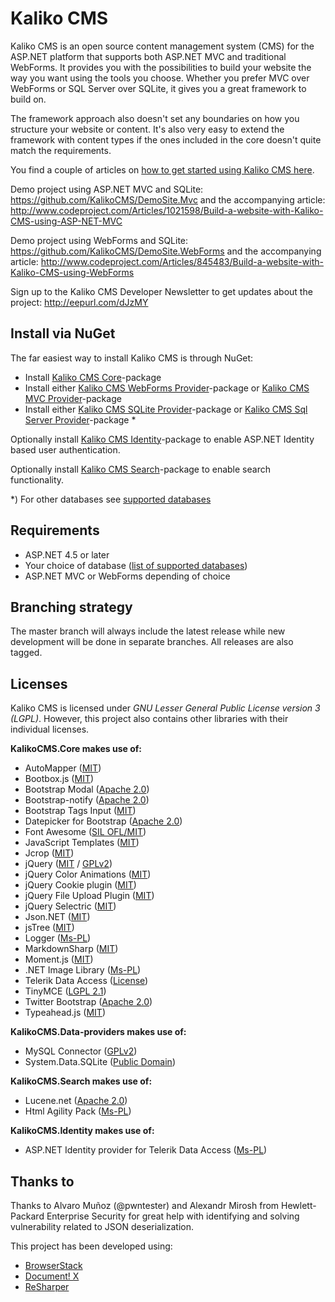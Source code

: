 # Kaliko CMS

Kaliko CMS is an open source content management system (CMS) for the ASP.NET platform that supports both ASP.NET MVC and traditional WebForms. It provides you with the possibilities to build your website the way you want using the tools you choose. Whether you prefer MVC over WebForms or SQL Server over SQLite, it gives you a great framework to build on.

The framework approach also doesn't set any boundaries on how you structure your website or content. It's also very easy to extend the framework with content types if the ones included in the core doesn't quite match the requirements.

You find a couple of articles on [how to get started using Kaliko CMS here](http://kaliko.com/cms/get-started/).

Demo project using ASP.NET MVC and SQLite:
https://github.com/KalikoCMS/DemoSite.Mvc
 and the accompanying article:
http://www.codeproject.com/Articles/1021598/Build-a-website-with-Kaliko-CMS-using-ASP-NET-MVC

Demo project using WebForms and SQLite:
https://github.com/KalikoCMS/DemoSite.WebForms
 and the accompanying article:
http://www.codeproject.com/Articles/845483/Build-a-website-with-Kaliko-CMS-using-WebForms

Sign up to the Kaliko CMS Developer Newsletter to get updates about the project: http://eepurl.com/dJzMY

## Install via NuGet

The far easiest way to install Kaliko CMS is through NuGet:

* Install [Kaliko CMS Core](https://www.nuget.org/packages/KalikoCMS.Core/)-package
* Install either [Kaliko CMS WebForms Provider](https://www.nuget.org/packages/KalikoCMS.WebForms/)-package or [Kaliko CMS MVC Provider](https://www.nuget.org/packages/KalikoCMS.Mvc/)-package
* Install either [Kaliko CMS SQLite Provider](https://www.nuget.org/packages/KalikoCMS.Data.SQLite/)-package or [Kaliko CMS Sql Server Provider](https://www.nuget.org/packages/KalikoCMS.Data.SQLite/)-package *

Optionally install [Kaliko CMS Identity](https://www.nuget.org/packages/KalikoCMS.Identity/)-package to enable ASP.NET Identity based user authentication.

Optionally install [Kaliko CMS Search](https://www.nuget.org/packages/KalikoCMS.Search/)-package to enable search functionality.

*) For other databases see [supported databases](http://kaliko.com/cms/knowledge-base/supported-databases/)

## Requirements

* ASP.NET 4.5 or later
* Your choice of database ([list of supported databases](http://kaliko.com/cms/knowledge-base/supported-databases/))
* ASP.NET MVC or WebForms depending of choice

## Branching strategy

The master branch will always include the latest release while new development will be done in separate branches. All releases are also tagged.

## Licenses

Kaliko CMS is licensed under *GNU Lesser General Public License version 3 (LGPL)*. However, this project also contains other libraries with their individual licenses.

**KalikoCMS.Core makes use of:**

* AutoMapper ([MIT](https://github.com/AutoMapper/AutoMapper/blob/develop/LICENSE.txt))
* Bootbox.js ([MIT](http://opensource.org/licenses/mit-license.php))
* Bootstrap Modal ([Apache 2.0](http://www.apache.org/licenses/LICENSE-2.0.html))
* Bootstrap-notify ([Apache 2.0](http://www.apache.org/licenses/LICENSE-2.0.html))
* Bootstrap Tags Input ([MIT](http://opensource.org/licenses/mit-license.php))
* Datepicker for Bootstrap ([Apache 2.0](http://www.apache.org/licenses/LICENSE-2.0.html))
* Font Awesome ([SIL OFL/MIT](http://fortawesome.github.io/Font-Awesome/license/))
* JavaScript Templates ([MIT](http://opensource.org/licenses/mit-license.php))
* Jcrop ([MIT](http://opensource.org/licenses/mit-license.php))
* jQuery ([MIT](http://jquery.org/license) / [GPLv2](http://jquery.org/license))
* jQuery Color Animations ([MIT](http://opensource.org/licenses/mit-license.php))
* jQuery Cookie plugin ([MIT](http://opensource.org/licenses/mit-license.php))
* jQuery File Upload Plugin ([MIT](http://opensource.org/licenses/mit-license.php))
* jQuery Selectric ([MIT](http://opensource.org/licenses/mit-license.php))
* Json.NET ([MIT](https://github.com/JamesNK/Newtonsoft.Json/blob/master/LICENSE.md))
* jsTree ([MIT](http://opensource.org/licenses/mit-license.php))
* Logger ([Ms-PL](http://dotnetlogger.codeplex.com/license))
* MarkdownSharp ([MIT](http://opensource.org/licenses/mit-license.php))
* Moment.js ([MIT](http://opensource.org/licenses/mit-license.php))
* .NET Image Library ([Ms-PL](http://dotnetlogger.codeplex.com/license))
* Telerik Data Access ([License](http://www.telerik.com/purchase/license-agreement/data-access))
* TinyMCE ([LGPL 2.1](http://www.tinymce.com/js/tinymce4/js/tinymce/license.txt))
* Twitter Bootstrap ([Apache 2.0](http://www.apache.org/licenses/LICENSE-2.0.html))
* Typeahead.js ([MIT](http://opensource.org/licenses/mit-license.php))

**KalikoCMS.Data-providers makes use of:**

* MySQL Connector ([GPLv2](http://www.gnu.org/licenses/old-licenses/gpl-2.0.html))
* System.Data.SQLite ([Public Domain](http://www.sqlite.org/copyright.html))

**KalikoCMS.Search makes use of:**

* Lucene.net ([Apache 2.0](http://www.apache.org/licenses/LICENSE-2.0.html))
* Html Agility Pack ([Ms-PL](https://htmlagilitypack.codeplex.com/license))

**KalikoCMS.Identity makes use of:**

* ASP.NET Identity provider for Telerik Data Access  ([Ms-PL](http://opensource.org/licenses/MS-PL))

## Thanks to

Thanks to Alvaro Muñoz (@pwntester) and Alexandr Mirosh from Hewlett-Packard Enterprise Security for great help with identifying and solving vulnerability related to JSON deserialization.

This project has been developed using:
* [BrowserStack](https://www.browserstack.com/)
* [Document! X](http://www.innovasys.com/product/dx/overview)
* [ReSharper](http://www.jetbrains.com/resharper/features/index.html?linklogos)
